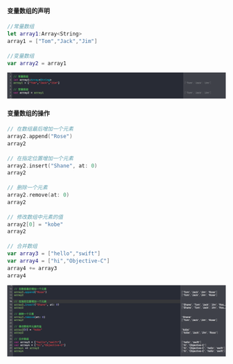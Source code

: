 #### 变量数组的声明

```Swift
//常量数组
let array1:Array<String>
array1 = ["Tom","Jack","Jim"]

//变量数组
var array2 = array1
```
![](https://github.com/CalvinCheungCoder/Swift/blob/master/08-%E5%8F%98%E9%87%8F%E6%95%B0%E7%BB%84/08-01.png)

#### 变量数组的操作

```Swift
// 在数组最后增加一个元素
array2.append("Rose")
array2

// 在指定位置增加一个元素
array2.insert("Shane", at: 0)
array2

// 删除一个元素
array2.remove(at: 0)
array2

// 修改数组中元素的值
array2[0] = "kobe"
array2

// 合并数组
var array3 = ["hello","swift"]
var array4 = ["hi","Objective-C"]
array4 += array3
array4
```
![](https://github.com/CalvinCheungCoder/Swift/blob/master/08-%E5%8F%98%E9%87%8F%E6%95%B0%E7%BB%84/08-02.png)

